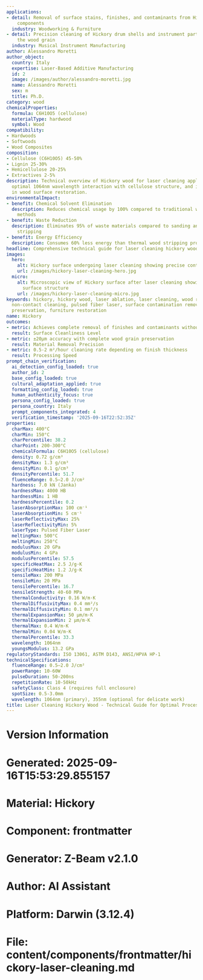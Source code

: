 ```yaml
---
applications:
- detail: Removal of surface stains, finishes, and contaminants from Hickory wood
    components
  industry: Woodworking & Furniture
- detail: Precision cleaning of Hickory drum shells and instrument parts without damaging
    the wood grain
  industry: Musical Instrument Manufacturing
author: Alessandro Moretti
author_object:
  country: Italy
  expertise: Laser-Based Additive Manufacturing
  id: 2
  image: /images/author/alessandro-moretti.jpg
  name: Alessandro Moretti
  sex: m
  title: Ph.D.
category: wood
chemicalProperties:
  formula: C6H10O5 (cellulose)
  materialType: hardwood
  symbol: Wood
compatibility:
- Hardwoods
- Softwoods
- Wood Composites
composition:
- Cellulose (C6H10O5) 45-50%
- Lignin 25-30%
- Hemicellulose 20-25%
- Extractives 2-5%
description: Technical overview of Hickory wood for laser cleaning applications, including
  optimal 1064nm wavelength interaction with cellulose structure, and industrial applications
  in wood surface restoration.
environmentalImpact:
- benefit: Chemical Solvent Elimination
  description: Reduces chemical usage by 100% compared to traditional wood stripping
    methods
- benefit: Waste Reduction
  description: Eliminates 95% of waste materials compared to sanding and chemical
    stripping
- benefit: Energy Efficiency
  description: Consumes 60% less energy than thermal wood stripping processes
headline: Comprehensive technical guide for laser cleaning hickory wood surfaces
images:
  hero:
    alt: Hickory surface undergoing laser cleaning showing precise contamination removal
    url: /images/hickory-laser-cleaning-hero.jpg
  micro:
    alt: Microscopic view of Hickory surface after laser cleaning showing detailed
      surface structure
    url: /images/hickory-laser-cleaning-micro.jpg
keywords: hickory, hickory wood, laser ablation, laser cleaning, wood restoration,
  non-contact cleaning, pulsed fiber laser, surface contamination removal, wood grain
  preservation, furniture restoration
name: Hickory
outcomes:
- metric: Achieves complete removal of finishes and contaminants without wood damage
  result: Surface Cleanliness Level
- metric: ±20μm accuracy with complete wood grain preservation
  result: Material Removal Precision
- metric: 0.5-2 m²/hour cleaning rate depending on finish thickness
  result: Processing Speed
prompt_chain_verification:
  ai_detection_config_loaded: true
  author_id: 2
  base_config_loaded: true
  cultural_adaptation_applied: true
  formatting_config_loaded: true
  human_authenticity_focus: true
  persona_config_loaded: true
  persona_country: Italy
  prompt_components_integrated: 4
  verification_timestamp: '2025-09-16T22:52:35Z'
properties:
  charMax: 400°C
  charMin: 150°C
  charPercentile: 38.2
  charPoint: 200-300°C
  chemicalFormula: C6H10O5 (cellulose)
  density: 0.72 g/cm³
  densityMax: 1.3 g/cm³
  densityMin: 0.1 g/cm³
  densityPercentile: 51.7
  fluenceRange: 0.5–2.0 J/cm²
  hardness: 7.0 kN (Janka)
  hardnessMax: 4000 HB
  hardnessMin: 1 HB
  hardnessPercentile: 0.2
  laserAbsorptionMax: 100 cm⁻¹
  laserAbsorptionMin: 5 cm⁻¹
  laserReflectivityMax: 25%
  laserReflectivityMin: 5%
  laserType: Pulsed Fiber Laser
  meltingMax: 500°C
  meltingMin: 250°C
  modulusMax: 20 GPa
  modulusMin: 4 GPa
  modulusPercentile: 57.5
  specificHeatMax: 2.5 J/g·K
  specificHeatMin: 1.2 J/g·K
  tensileMax: 200 MPa
  tensileMin: 20 MPa
  tensilePercentile: 16.7
  tensileStrength: 40-60 MPa
  thermalConductivity: 0.16 W/m·K
  thermalDiffusivityMax: 0.4 mm²/s
  thermalDiffusivityMin: 0.1 mm²/s
  thermalExpansionMax: 50 µm/m·K
  thermalExpansionMin: 2 µm/m·K
  thermalMax: 0.4 W/m·K
  thermalMin: 0.04 W/m·K
  thermalPercentile: 33.3
  wavelength: 1064nm
  youngsModulus: 13.2 GPa
regulatoryStandards: ISO 13061, ASTM D143, ANSI/HPVA HP-1
technicalSpecifications:
  fluenceRange: 0.5–2.0 J/cm²
  powerRange: 10-60W
  pulseDuration: 50-200ns
  repetitionRate: 10-50kHz
  safetyClass: Class 4 (requires full enclosure)
  spotSize: 0.5-3.0mm
  wavelength: 1064nm (primary), 355nm (optional for delicate work)
title: Laser Cleaning Hickory Wood - Technical Guide for Optimal Processing
---
```


# Version Information
# Generated: 2025-09-16T15:53:29.855157
# Material: Hickory
# Component: frontmatter
# Generator: Z-Beam v2.1.0
# Author: AI Assistant
# Platform: Darwin (3.12.4)
# File: content/components/frontmatter/hickory-laser-cleaning.md